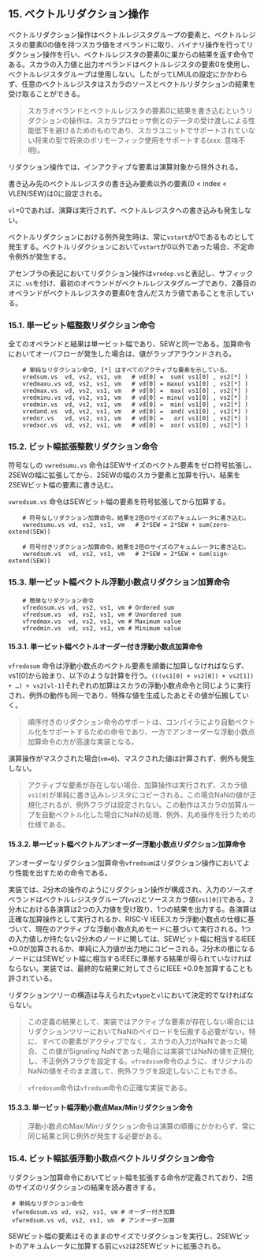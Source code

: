 ## 15. ベクトルリダクション操作

ベクトルリダクション操作はベクトルレジスタグループの要素と、ベクトルレジスタの要素0の値を持つスカラ値をオペランドに取り、バイナリ操作を行ってリダクション操作を行い、ベクトルレジスタの要素0に巣からの結果を返す命令である。スカラの入力値と出力オペランドはベクトルレジスタの要素0を使用し、ベクトルレジスタグループは使用しない。したがってLMULの設定にかかわらず、任意のベクトルレジスタはスカラのソースとベクトルリダクションの結果を受け取ることができる。

> スカラオペランドとベクトルレジスタの要素0に結果を書き込むというリダクションの操作は、スカラプロセッサ側とのデータの受け渡しによる性能低下を避けるためのものであり、スカラユニットでサポートされていない将来の型で将来のポリモーフィック使用をサポートする(xxx: 意味不明)。

リダクション操作では、インアクティブな要素は演算対象から除外される。

書き込み先のベクトルレジスタの書き込み要素以外の要素(0 < index < VLEN/SEW)は0に設定される。

`vl`=0であれば、演算は実行されず、ベクトルレジスタへの書き込みも発生しない。

ベクトルリダクションにおける例外発生時は、常に`vstart`が0であるものとして発生する。ベクトルリダクションにおいて`vstart`が0以外であった場合、不定命令例外が発生する。

アセンブラの表記においてリダクション操作は`vredop.vs`と表記し、サフィックスに`.vs`を付け、最初のオペランドがベクトルレジスタグループであり、2番目のオペランドがベクトルレジスタの要素0を含んだスカラ値であることを示している。

### 15.1. 単一ビット幅整数リダクション命令

全てのオペランドと結果は単一ビット幅であり、SEWと同一である。加算命令においてオーバフローが発生した場合は、値がラップアラウンドされる。

```
    # 単純なリダクション命令, [*] はすべてのアクティブな要素を示している。
    vredsum.vs  vd, vs2, vs1, vm   # vd[0] =  sum( vs1[0] , vs2[*] )
    vredmaxu.vs vd, vs2, vs1, vm   # vd[0] = maxu( vs1[0] , vs2[*] )
    vredmax.vs  vd, vs2, vs1, vm   # vd[0] =  max( vs1[0] , vs2[*] )
    vredminu.vs vd, vs2, vs1, vm   # vd[0] = minu( vs1[0] , vs2[*] )
    vredmin.vs  vd, vs2, vs1, vm   # vd[0] =  min( vs1[0] , vs2[*] )
    vredand.vs  vd, vs2, vs1, vm   # vd[0] =  and( vs1[0] , vs2[*] )
    vredor.vs   vd, vs2, vs1, vm   # vd[0] =   or( vs1[0] , vs2[*] )
    vredxor.vs  vd, vs2, vs1, vm   # vd[0] =  xor( vs1[0] , vs2[*] )
```

### 15.2. ビット幅拡張整数リダクション命令

符号なしの `vwredsumu.vs` 命令はSEWサイズのベクトル要素をゼロ符号拡張し、2SEWの幅に拡張してから、2SEWの幅のスカラ要素と加算を行い、結果を2SEWビット幅の要素に書き込む。

`vwredsum.vs` 命令はSEWビット幅の要素を符号拡張してから加算する。

```
    # 符号なしリダクション加算命令。結果を2倍のサイズのアキュムレータに書き込む。
    vwredsumu.vs vd, vs2, vs1, vm   # 2*SEW = 2*SEW + sum(zero-extend(SEW))

    # 符号付きリダクション加算命令。結果を2倍のサイズのアキュムレータに書き込む。
    vwredsum.vs  vd, vs2, vs1, vm   # 2*SEW = 2*SEW + sum(sign-extend(SEW))
```

### 15.3. 単一ビット幅ベクトル浮動小数点リダクション加算命令

```
    # 簡単なリダクション命令
    vfredosum.vs vd, vs2, vs1, vm # Ordered sum
    vfredsum.vs  vd, vs2, vs1, vm # Unordered sum
    vfredmax.vs  vd, vs2, vs1, vm # Maximum value
    vfredmin.vs  vd, vs2, vs1, vm # Minimum value
```

#### 15.3.1. 単一ビット幅ベクトルオーダー付き浮動小数点加算命令

`vfredosum` 命令は浮動小数点のベクトル要素を順番に加算しなければならず、vs1[0]から始まり、以下のような計算を行う。`(((vs1[0] + vs2[0]) + vs2[1]) + …) + vs2[vl-1]`それぞれの加算はスカラの浮動小数点命令と同じように実行され、例外の動作も同一であり、特殊な値を生成したあとその値が伝搬していく。

> 順序付きのリダクション命令のサポートは、コンパイラにより自動ベクトル化をサポートするための命令であり、一方でアンオーダーな浮動小数点加算命令の方が高速な実装となる。

演算操作がマスクされた場合(`vm=0`)、マスクされた値は計算されず、例外も発生しない。

> アクティブな要素が存在しない場合、加算操作は実行されず、スカラ値`vs1[0]`が単純に書き込みレジスタにコピーされる。この場合NaNの値が正規化されるが、例外フラグは設定されない。この動作はスカラの加算ループを自動ベクトル化した場合にNaNの処理、例外、丸め操作を行うための仕様である。

#### 15.3.2. 単一ビット幅ベクトルアンオーダー浮動小数点リダクション加算命令

アンオーダーなリダクション加算命令`vfredsum`はリダクション操作においてより性能を出すための命令である。

実装では、2分木の操作のようにリダクション操作が構成され、入力のソースオペランドはベクトルレジスタグループ(`vs2`)とソーススカラ値(`vs1[0]`)である。2分木における各演算は2つの入力値を受け取り、1つの結果を出力する。各演算は正確な加算操作として実行されるか、RISC-V IEEEスカラ浮動小数点の仕様に基づいて、現在のアクティブな浮動小数点丸めモードに基づいて実行される。1つの入力値しか持たない2分木のノードに関しては、SEWビット幅に相当するIEEE +0.0が加算されるか、単純に入力値が出力地にコピーされる。2分木の根になるノードにはSEWビット幅に相当するIEEEに準拠する結果が得られていなければならない。実装では、最終的な結果に対してさらにIEEE +0.0を加算することも許されている。

リダクションツリーの構造は与えられた`vtype`と`vl`において決定的でなければならない。

> この定義の結果として、実装ではアクティブな要素が存在しない場合にはリダクションツリーにおいてNaNのペイロードを伝搬する必要がない。特に、すべての要素がアクティブでなく、スカラの入力がNaNであった場合、この値がSignaling NaNであった場合には実装ではNaNの値を正規化し、不正例外フラグを設定する。`vfredosum`命令のように、オリジナルのNaNの値をそのまま渡して、例外フラグを設定しないこともできる。

> `vfredosum`命令は`vfredsum`命令の正確な実装である。

#### 15.3.3. 単一ビット幅浮動小数点Max/Minリダクション命令

> 浮動小数点のMax/Minリダクション命令は演算の順番にかかわらず、常に同じ結果と同じ例外が発生する必要がある。

### 15.4. ビット幅拡張浮動小数点ベクトルリダクション命令

リダクション加算命令においてビット幅を拡張する命令が定義されており、2倍のサイズのリダクションの結果を読み書きする。

```
 # 単純なリダクション命令
 vfwredosum.vs vd, vs2, vs1, vm # オーダー付き加算
 vfwredsum.vs vd, vs2, vs1, vm  # アンオーダー加算
```

SEWビット幅の要素はそのままのサイズでリダクションを実行し、2SEWビットのアキュムレータに加算する前に`vs2`は2SEWビットに拡張される。

